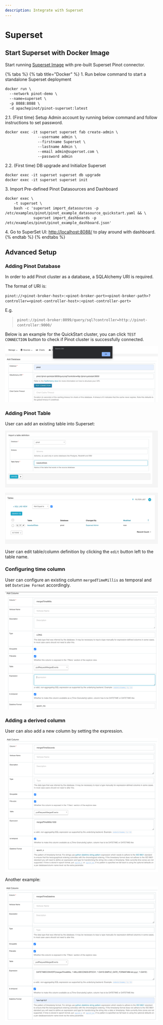 ```yaml
---
description: Integrate with Superset
---
```


# Superset

## Start Superset with Docker Image

Start running [Superset Image](https://hub.docker.com/repository/docker/apachepinot/pinot-superset) with pre-built Superset Pinot connector.

{% tabs %}
{% tab title="Docker" %}
1\. Run below command to start a standalone Superset deployment

```
docker run \
  --network pinot-demo \
  --name=superset \
  -p 8088:8088 \
  -d apachepinot/pinot-superset:latest
```

2.1. (First time) Setup Admin account by running below command and follow instructions to set password.

```
docker exec -it superset superset fab create-admin \
               --username admin \
               --firstname Superset \
               --lastname Admin \
               --email admin@superset.com \
               --password admin
```

2.2. (First time) DB upgrade and Initialize Superset

```
docker exec -it superset superset db upgrade
docker exec -it superset superset init
```

3\. Import Pre-defined Pinot Datasources and Dashboard

```
docker exec \
    -t superset \
    bash -c 'superset import_datasources -p /etc/examples/pinot/pinot_example_datasource_quickstart.yaml && \
             superset import_dashboards -p /etc/examples/pinot/pinot_example_dashboard.json'
```

4\. Go to SuperSet UI: [http://localhost:8088/](http://localhost:8088/) to play around with dashboard.
{% endtab %}
{% endtabs %}

## Advanced Setup

### Adding Pinot Database

In order to add Pinot cluster as a database, a SQLAlchemy URI is required.

The format of URI is:

`pinot://<pinot-broker-host>:<pinot-broker-port><pinot-broker-path>?controller=<pinot-controller-host>:<pinot-controller-port>`

E.g.

> `pinot://pinot-broker:8099/query/sql?controller=http://pinot-controller:9000/`

Below is an example for the QuickStart cluster, you can click `TEST CONNECTION` button to check if Pinot cluster is successfully connected.

![Add Pinot cluster as a new Database](<../.gitbook/assets/image (60).png>)

### Adding Pinot Table

User can add an existing table into Superset:

![Add Table Definition](<../.gitbook/assets/image (24).png>)

![Table Definition](<../.gitbook/assets/image (63).png>)

User can edit table/column definition by clicking the `edit` button left to the table name.

### Configuring time column

User can configure an existing column `mergedTimeMillis` as temporal and set `Datetime Format` accordingly.

![Configure time column](<../.gitbook/assets/image (13).png>)

### Adding a derived column

User can also add a new column by setting the expression.

![Add a simple derived column](<../.gitbook/assets/image (35).png>)

Another example:

![Add a derived column with Pinot UDFs](<../.gitbook/assets/image (56).png>)
